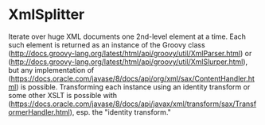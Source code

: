 # XmlSplitter

Iterate over huge XML documents one 2nd-level element at a time. Each such element is
returned as an instance of the Groovy class (http://docs.groovy-lang.org/latest/html/api/groovy/util/XmlParser.html) or 
(http://docs.groovy-lang.org/latest/html/api/groovy/util/XmlSlurper.html), but any
implementation of (https://docs.oracle.com/javase/8/docs/api/org/xml/sax/ContentHandler.html) is possible. Transforming each instance using an identity transform or some other XSLT
is possible with (https://docs.oracle.com/javase/8/docs/api/javax/xml/transform/sax/TransformerHandler.html), esp. the "identity transform." 
